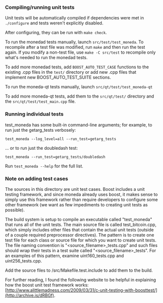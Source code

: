 ### Compiling/running unit tests

Unit tests will be automatically compiled if dependencies were met in `./configure`
and tests weren't explicitly disabled.

After configuring, they can be run with `make check`.

To run the monedad tests manually, launch `src/test/test_moneda`. To recompile
after a test file was modified, run `make` and then run the test again. If you
modify a non-test file, use `make -C src/test` to recompile only what's needed
to run the monedad tests.

To add more monedad tests, add `BOOST_AUTO_TEST_CASE` functions to the existing
.cpp files in the `test/` directory or add new .cpp files that
implement new BOOST_AUTO_TEST_SUITE sections.

To run the moneda-qt tests manually, launch `src/qt/test/test_moneda-qt`

To add more moneda-qt tests, add them to the `src/qt/test/` directory and
the `src/qt/test/test_main.cpp` file.

### Running individual tests

test_moneda has some built-in command-line arguments; for
example, to run just the getarg_tests verbosely:

    test_moneda --log_level=all --run_test=getarg_tests

... or to run just the doubledash test:

    test_moneda --run_test=getarg_tests/doubledash

Run `test_moneda --help` for the full list.

### Note on adding test cases

The sources in this directory are unit test cases.  Boost includes a
unit testing framework, and since moneda already uses boost, it makes
sense to simply use this framework rather than require developers to
configure some other framework (we want as few impediments to creating
unit tests as possible).

The build system is setup to compile an executable called "test_moneda"
that runs all of the unit tests.  The main source file is called
test_bitcoin.cpp, which simply includes other files that contain the
actual unit tests (outside of a couple required preprocessor
directives).  The pattern is to create one test file for each class or
source file for which you want to create unit tests.  The file naming
convention is "<source_filename>_tests.cpp" and such files should wrap
their tests in a test suite called "<source_filename>_tests".  For an
examples of this pattern, examine uint160_tests.cpp and
uint256_tests.cpp.

Add the source files to /src/Makefile.test.include to add them to the build.

For further reading, I found the following website to be helpful in
explaining how the boost unit test framework works:
[http://www.alittlemadness.com/2009/03/31/c-unit-testing-with-boosttest/](http://archive.is/dRBGf).
